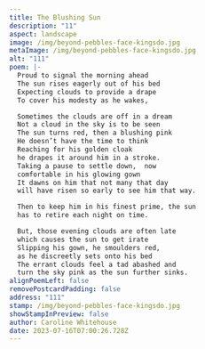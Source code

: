 ```yaml
---
title: The Blushing Sun
description: "11"
aspect: landscape
image: /img/beyond-pebbles-face-kingsdo.jpg
metaImage: /img/beyond-pebbles-face-kingsdo.jpg
alt: "111"
poem: |-
  Proud to signal the morning ahead 
  The sun rises eagerly out of his bed
  Expecting clouds to provide a drape
  To cover his modesty as he wakes, 

  Sometimes the clouds are off in a dream
  Not a cloud in the sky is to be seen
  The sun turns red, then a blushing pink 
  He doesn’t have the time to think
  Reaching for his golden cloak 
  he drapes it around him in a stroke.
  Taking a pause to settle down,  now
  comfortable in his glowing gown
  It dawns on him that not many that day 
  will have risen so early to see him that way.

  Then to keep him in his finest prime, the sun
  has to retire each night on time.

  But, those evening clouds are often late 
  which causes the sun to get irate 
  Slipping his gown, he smoulders red, 
  as he discreetly sets onto his bed
  The errant clouds feel a tad abashed and
  turn the sky pink as the sun further sinks.
alignPoemLeft: false
removePostcardPadding: false
address: "111"
stamp: /img/beyond-pebbles-face-kingsdo.jpg
showStampInPreview: false
author: Caroline Whitehouse
date: 2023-07-16T07:00:26.728Z
---
```

